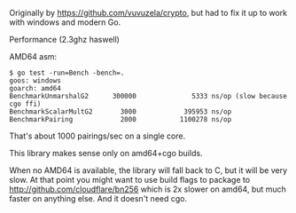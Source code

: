 Originally by https://github.com/vuvuzela/crypto, but had to fix it up to work
with windows and modern Go.

Performance (2.3ghz haswell)

AMD64 asm:
```
$ go test -run=Bench -bench=.
goos: windows
goarch: amd64
BenchmarkUnmarshalG2      300000              5333 ns/op (slow because cgo ffi)
BenchmarkScalarMultG2       3000            395953 ns/op
BenchmarkPairing            2000           1100278 ns/op
```

That's about 1000 pairings/sec on a single core.

This library makes sense only on amd64+cgo builds.

When no AMD64 is available, the library will fall back to C, but it will be very
slow. At that point you might want to use build flags to package to
http://github.com/cloudflare/bn256 which is 2x slower on amd64, but much faster
on anything else. And it doesn't need cgo. 
